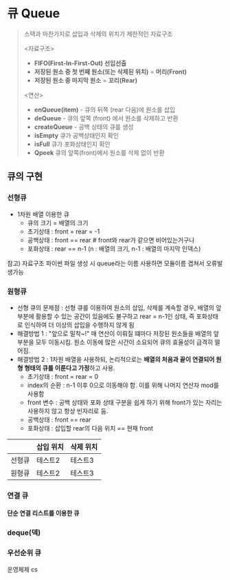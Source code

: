 # 큐 Queue
> 스택과 마찬가지로 삽입과 삭제의 위치가 제한적인 자료구조
> 
> 
> 
><자료구조>
> - **FIFO(First-In-First-Out) 선입선출**
> - **저장된 원소 중 첫 번째 원소(또는 삭제된 위치)** = **머리(Front)**
> - **저장된 원소 중 마지막 원소** = **꼬리(Rear)**
>
><연산>
> - **enQueue(item)** - 큐의 뒤쪽 (rear 다음)에 원소를 삽입
> - **deQueue** - 큐의 앞쪽 (front) 에서 원소를 삭제하고 반환
> - **createQueue** - 공백 상태의 큐를 생성
> - **isEmpty** 큐가 공백상태인지 확인
> - **isFull** 큐가 포화상태인지 확인
> - **Qpeek** 큐의 앞쪽(front)에서 원소를 삭제 없이 반환 

## 큐의 구현
### 선형큐
- 1차원 배열 이용한 큐
  - 큐의 크기 = 배열의 크기
  - 초기상태 : front = rear = -1
  - 공백상태 : front == rear # front와 rear가 같으면 비어있는거구나
  - 포화상태 : rear == n-1 (n : 배열의 크기, n-1 : 배열의 마지막 인덱스)  


참고) 자료구조 파이썬 파일 생성 시 queue라는 이름 사용하면 모듈이름 겹쳐서 오류발생가능

### 원형큐
- 선형 큐의 문제점 : 선형 큐를 이용하여 원소의 삽입, 삭제를 계속할 경우, 배열의 앞부분에 활용할 수 있는 공간이 있음에도 불구하고 rear = n-1인 상태, 즉 포화상태로 인식하여 더 이상의 삽입을 수행하지 않게 됨
- 해결방법 1 : "앞으로 밀착~!" 매 연산이 이뤄질 떄마다 저장된 원소들을 배열의 앞부분을 모두 이동시킴. 원소 이동에 많은 시간이 소요되어 큐의 효율성이 급격히 떨어짐.
- 해결방법 2 : 1차원 배열을 사용하되, 논리적으로는 **배열의 처음과 끝이 연결되어 원형 형태의 큐를 이룬다고 가정**하고 사용.
  - 초기상태 : front = rear = 0
  - index의 순환 : n-1 이후 0으로 이동해야 함. 이를 위해 나머지 연산자 mod를 사용함
  - front 변수 : 공백 상태와 포화 상태 구분을 쉽게 하기 위해 front가 있는 자리는 사용하지 않고 항상 빈자리로 둠.
  - 공백상태 : front == rear
  - 포화상태 : 삽입할 rear의 다음 위치 == 현재 front

| |삽입 위치|삭제 위치|
|------|---|---|
|선형큐|테스트2|테스트3|
|원형큐|테스트2|테스트3|





### 연결 큐
#### 단순 연결 리스트를 이용한 큐

### deque(덱)

### 우선순위 큐
운영체제 cs







